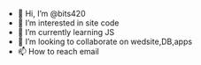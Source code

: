 - 👋 Hi, I’m @bits420
- 👀 I’m interested in site code
- 🌱 I’m currently learning JS
- 💞️ I’m looking to collaborate on wedsite,DB,apps
- 📫 How to reach email 

<!---
bits420/bits420 is a ✨ special ✨ repository because its `README.md` (this file) appears on your GitHub profile.
You can click the Preview link to take a look at your changes.
--->

